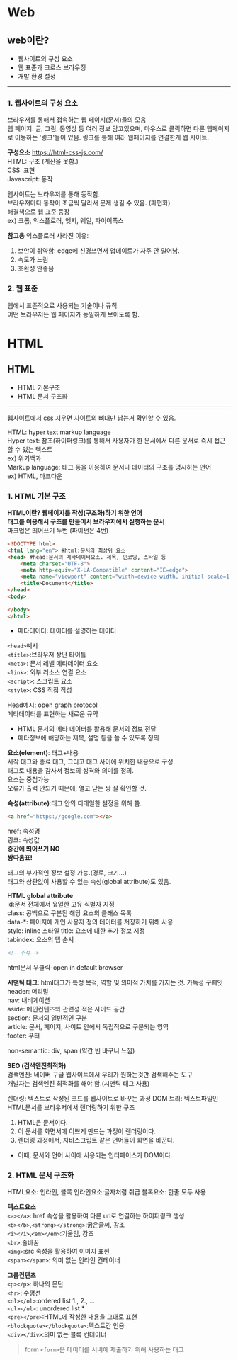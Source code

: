 # Web
## web이란?
* 웹사이트의 구성 요소
* 웹 표준과 크로스 브라우징
* 개발 환경 설정

___

### __1. 웹사이트의 구성 요소__
브라우저를 통해서 접속하는 웹 페이지(문서)들의 모음  
웹 페이지: 글, 그림, 동영상 등 여러 정보 담고있으며, 마우스로 클릭하면 다른 웹페이지로 이동하는 '링크'들이 있음. 링크를 통해 여러 웹페이지를 연결한게 웹 사이트.

__구성요소__ https://html-css-js.com/  
HTML: 구조 (계산을 못함.)  
CSS: 표현  
Javascript: 동작  
  
웹사이트는 브라우저를 통해 동작함.  
브라우저마다 동작이 조금씩 달라서 문제 생길 수 있음. (파편화)  
해결책으로 웹 표준 등장  
ex) 크롬, 익스플로러, 엣지, 웨일, 파이어폭스  

__참고용__
익스플로러 사라진 이유:  
1. 보안이 취약함: edge에 신경쓰면서 업데이트가 자주 안 일어남.  
2. 속도가 느림  
3. 호환성 안좋음  


### __2. 웹 표준__  
웹에서 표준적으로 사용되는 기술이나 규칙.  
어떤 브라우저든 웹 페이지가 동일하게 보이도록 함.  



# HTML
## HTML
* HTML 기본구조
* HTML 문서 구조화
___
웹사이트에서 css 지우면 사이트의 뼈대만 남는거 확인할 수 있음.  

HTML: hyper text markup language  
Hyper text: 참조(하이퍼링크)를 통해서 사용자가 한 문서에서 다른 문서로 즉시 접근할 수 있는 텍스트  
ex) 위키백과  
Markup language: 태그 등을 이용하여 문서나 데이터의 구조를 명시하는 언어  
ex) HTML, 마크다운

### __1. HTML 기본 구조__
__HTML이란? 웹페이지를 작성(구조화)하기 위한 언어__  
__태그를 이용해서 구조를 만들어서 브라우저에서 실행하는 문서__  
마크업은 띄어쓰기 두번 (파이썬은 4번)

```html
<!DOCTYPE html>
<html lang="en"> #html:문서의 최상위 요소
<head> #head:문서의 메타데이터요소. 제목, 인코딩, 스타일 등
    <meta charset="UTF-8">
    <meta http-equiv="X-UA-Compatible" content="IE=edge">
    <meta name="viewport" content="width=device-width, initial-scale=1.0">
    <title>Document</title>
</head>
<body>
    
</body>
</html>
```

* 메타데이터: 데이터를 설명하는 데이터

`<head>`예시  
`<title>`:브라우저 상단 타이틀  
`<meta>`: 문서 레벨 메타데이터 요소  
`<link>`: 외부 리소스 연결 요소  
`<script>`: 스크립트 요소  
`<style>`: CSS 직접 작성

Head예시: open graph protocol  
메타데이터를 표현하는 새로운 규약  
* HTML 문서의 메타 데이터를 활용해 문서의 정보 전달
* 메타정보에 해당하는 제목, 설명 등을 쓸 수 있도록 정의

__요소(element)__: 태그+내용  
시작 태그와 종료 태그, 그리고 태그 사이에 위치한 내용으로 구성  
태그로 내용을 감사서 정보의 성격와 의미를 정의.  
요소는 중첩가능  
오류가 출력 안되기 때문에, 열고 닫는 쌍 잘 확인할 것.  

__속성(attribute)__:태그 안의 디테일한 설정을 위해 씀.
```html
<a href="https://google.com"></a>
```
href: 속성명  
링크: 속성값  
__중간에 띄어쓰기 NO  
쌍따옴표!__

태그의 부가적인 정보 설정 가능.(경로, 크기...)  
태그와 상관없이 사용할 수 있는 속성(global attribute)도 있음.

__HTML global attribute__  
id:문서 전체에서 유일한 고유 식별자 지정  
class: 공백으로 구분된 해당 요소의 클래스 목록  
data-*: 페이지에 개인 사용자 정의 데이터를 저장하기 위해 사용  
style: inline 스타일
title: 요소에 대한 추가 정보 지정  
tabindex: 요소의 탭 순서

```html
<!--주석-->
```

html문서 우클릭-open in default browser

__시맨틱 태그__: html태그가 특정 목적, 역할 및 의미적 가치를 가지는 것. 가독성 구뤠잇  
header: 머리말  
nav: 내비게이션  
aside: 메인컨텐츠와 관련성 적은 사이드 공간  
section: 문서의 일반적인 구분  
article: 문서, 페이지, 사이트 안에서 독립적으로 구분되는 영역  
footer: 푸터

non-semantic: div, span (약간 빈 바구니 느낌)

__SEO (검색엔진최적화)__  
검색엔진: 네이버 구글 웹사이트에서 우리가 원하는것만 검색해주는 도구  
개발자는 검색엔진 최적화를 해야 함.(시맨틱 태그 사용) 

렌더링: 텍스트로 작성된 코드를 웹사이트로 바꾸는 과정
DOM 트리: 텍스트파일인 HTML문서를 브라우저에서 렌더링하기 위한 구조  
1. HTML은 문서이다.
2. 이 문서를 화면서에 이쁘게 만드는 과정이 렌더링이다.
3. 렌더링 과정에서, 자바스크립트 같은 언어들이 화면을 바꾼다.
* 이때, 문서와 언어 사이에 사용되는 인터페이스가 DOM이다.

 


### __2. HTML 문서 구조화__
HTML요소: 인라인, 블록
인라인요소:글자처럼 취급
블록요소: 한줄 모두 사용

__텍스트요소__  
`<a></a>`: href 속성을 활용하여 다른 url로 연결하는 하이퍼링크 생성  
`<b></b>`,`<strong></strong>`:굵은글씨, 강조  
`<i></i>`,`<em></em>`:기울임, 강조  
`<br>`:줄바꿈  
`<img>`:src 속성을 활용하여 이미지 표현  
`<span></span>`: 의미 없는 인라인 컨테이너  

__그룹컨텐츠__  
`<p></p>`: 하나의 문단  
`<hr>`: 수평선  
`<ol></ol>`:ordered list 1., 2., ...  
`<ul></ul>`: unordered list *  
`<pre></pre>`:HTML에 작성한 내용을 그대로 표현  
`<blockquote></blockquote>`:텍스트간 인용  
`<div></div>`:의미 없는 블록 컨테이너  

> form
`<form>`은 데이터를 서버에 제출하기 위해 사용하는 태그  
